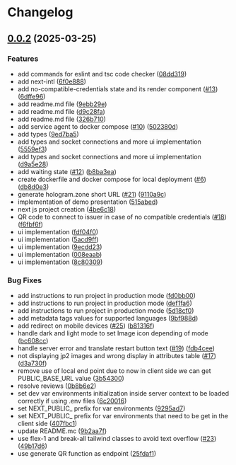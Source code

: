 # Changelog

## [0.0.2](https://github.com/2060-io/unic.id-generic-verifier-dts/compare/my-app@v0.0.1...my-app@v0.0.2) (2025-03-25)


### Features

* add commands for eslint and tsc code checker ([08dd319](https://github.com/2060-io/unic.id-generic-verifier-dts/commit/08dd319d821d7d583cee437665bcd09b2bc61d67))
* add next-intl ([6f0e888](https://github.com/2060-io/unic.id-generic-verifier-dts/commit/6f0e888554449655cc6f6f30d269338a175f08c8))
* add no-compatible-credentials state and its render component ([#13](https://github.com/2060-io/unic.id-generic-verifier-dts/issues/13)) ([6dffe96](https://github.com/2060-io/unic.id-generic-verifier-dts/commit/6dffe96bb5fbf643ab41afd622965872d03592c1))
* add readme.md file ([9ebb29e](https://github.com/2060-io/unic.id-generic-verifier-dts/commit/9ebb29ef67252225acaf288c4722a488f0fa8db6))
* add readme.md file ([d9c28fa](https://github.com/2060-io/unic.id-generic-verifier-dts/commit/d9c28fa97f50244b3f0a8970fa3fdb9db7389d7b))
* add readme.md file ([326b710](https://github.com/2060-io/unic.id-generic-verifier-dts/commit/326b7108131f579fb5f5dce44208945cf62a7d00))
* add service agent to docker compose ([#10](https://github.com/2060-io/unic.id-generic-verifier-dts/issues/10)) ([502380d](https://github.com/2060-io/unic.id-generic-verifier-dts/commit/502380d634f388502076f4dcbb8cc9b26784d095))
* add types ([9ed7ba5](https://github.com/2060-io/unic.id-generic-verifier-dts/commit/9ed7ba5898ad0db76481be310728ecfc378fd5a2))
* add types and socket connections and more ui implementation ([5559ef3](https://github.com/2060-io/unic.id-generic-verifier-dts/commit/5559ef3b117ef1c7e6b752a2990ea8edec871d23))
* add types and socket connections and more ui implementation ([d9a5e28](https://github.com/2060-io/unic.id-generic-verifier-dts/commit/d9a5e28115bf885d16e2698c65080ecbdc893ad3))
* add waiting state ([#12](https://github.com/2060-io/unic.id-generic-verifier-dts/issues/12)) ([b8ba3ea](https://github.com/2060-io/unic.id-generic-verifier-dts/commit/b8ba3eab11ed8ba3e8a18ca031e30309fbd9ea06))
* create dockerfile and docker compose for local deployment ([#6](https://github.com/2060-io/unic.id-generic-verifier-dts/issues/6)) ([db8d0e3](https://github.com/2060-io/unic.id-generic-verifier-dts/commit/db8d0e34b8c3c5592d1b93be24970a956854dd33))
* generate hologram.zone short URL ([#21](https://github.com/2060-io/unic.id-generic-verifier-dts/issues/21)) ([9110a9c](https://github.com/2060-io/unic.id-generic-verifier-dts/commit/9110a9c1c136d4521eb4efe77b615661ce417184))
* implementation of demo presentation ([515abed](https://github.com/2060-io/unic.id-generic-verifier-dts/commit/515abed1cb8843f196d5d964aea6986f89783d66))
* next js project creation ([4be6c18](https://github.com/2060-io/unic.id-generic-verifier-dts/commit/4be6c18448d2dd2a55163f1acc3ff727891c6a83))
* QR code to connect to issuer in case of no compatible credentials ([#18](https://github.com/2060-io/unic.id-generic-verifier-dts/issues/18)) ([f6fbf6f](https://github.com/2060-io/unic.id-generic-verifier-dts/commit/f6fbf6fb6f7852c637bc94b66ea93f88be22f493))
* ui implementation ([fdf04f0](https://github.com/2060-io/unic.id-generic-verifier-dts/commit/fdf04f00d3d6ff4434c3b8afe8d06b550118fb35))
* ui implementation ([5acd9ff](https://github.com/2060-io/unic.id-generic-verifier-dts/commit/5acd9ff4e4b5f287e7b1220b200f103b0137f851))
* ui implementation ([9ecdd23](https://github.com/2060-io/unic.id-generic-verifier-dts/commit/9ecdd23bef5df3cb169a57472b62a4003cb7ecce))
* ui implementation ([008eaab](https://github.com/2060-io/unic.id-generic-verifier-dts/commit/008eaab5c498def88863b829f8df72fe3147f764))
* ui implementation ([8c80309](https://github.com/2060-io/unic.id-generic-verifier-dts/commit/8c803096dffe50fb022769923038ccb1ae33cac3))


### Bug Fixes

* add instructions to run project in production mode ([fd0bb00](https://github.com/2060-io/unic.id-generic-verifier-dts/commit/fd0bb000488f246bede74df363d3402d4dccba67))
* add instructions to run project in production mode ([def1fa6](https://github.com/2060-io/unic.id-generic-verifier-dts/commit/def1fa65dd4008663b29d5183cb186a404576985))
* add instructions to run project in production mode ([5d18cf0](https://github.com/2060-io/unic.id-generic-verifier-dts/commit/5d18cf06308baf9fb7a9aed3b071b91851aa0df3))
* add metadata tags values for supported languages ([9bf988d](https://github.com/2060-io/unic.id-generic-verifier-dts/commit/9bf988d6e491caf5a19ba1783a5cd1cdb30b419f))
* add redirect on mobile devices ([#25](https://github.com/2060-io/unic.id-generic-verifier-dts/issues/25)) ([b81316f](https://github.com/2060-io/unic.id-generic-verifier-dts/commit/b81316ff18528c49543d0e2b8356f5d401d935cf))
* handle dark and light mode to set Image icon depending of mode ([bc608cc](https://github.com/2060-io/unic.id-generic-verifier-dts/commit/bc608cc10daa23991057aa47e944de7acb6a1a75))
* handle server error and translate restart button text ([#19](https://github.com/2060-io/unic.id-generic-verifier-dts/issues/19)) ([fdb4cee](https://github.com/2060-io/unic.id-generic-verifier-dts/commit/fdb4ceec3c0961f400b3d51f7763fc27c3c32f5b))
* not displaying jp2 images and wrong display in attributes table ([#17](https://github.com/2060-io/unic.id-generic-verifier-dts/issues/17)) ([d3a730f](https://github.com/2060-io/unic.id-generic-verifier-dts/commit/d3a730f14b0c88005957a5a872d6403b40971570))
* remove use of local end point due to now in client side we can get PUBLIC_BASE_URL value ([3b54300](https://github.com/2060-io/unic.id-generic-verifier-dts/commit/3b54300029a594941b51a0aaac234a34feb814ce))
* resolve reviews ([0b8b6e2](https://github.com/2060-io/unic.id-generic-verifier-dts/commit/0b8b6e211c9c67aaf413f53b2fba7062f2a9ad43))
* set dev var environments initialization inside server context  to be loaded correctly if using .env files ([6c20016](https://github.com/2060-io/unic.id-generic-verifier-dts/commit/6c200163f4734e31e6cae15215d0c3489fda2db7))
* set NEXT_PUBLIC_ prefix for var environments ([9295ad7](https://github.com/2060-io/unic.id-generic-verifier-dts/commit/9295ad7e0ca81d86de03e9a5e582e91c109368ff))
* set NEXT_PUBLIC_ prefix for var environments that need to be get in the client side ([407fbc1](https://github.com/2060-io/unic.id-generic-verifier-dts/commit/407fbc19a833dfd7490dd417aa346dee03f10ffe))
* update README.mc ([9b2aa7f](https://github.com/2060-io/unic.id-generic-verifier-dts/commit/9b2aa7fdc595d5560d8ed85c4f8d24878eedf078))
* use flex-1 and break-all tailwind classes to avoid text overflow ([#23](https://github.com/2060-io/unic.id-generic-verifier-dts/issues/23)) ([49b17d6](https://github.com/2060-io/unic.id-generic-verifier-dts/commit/49b17d6fbd6d7d2f5f308b3bcb7ea61404b78d55))
* use generate QR function as endpoint ([25fdaf1](https://github.com/2060-io/unic.id-generic-verifier-dts/commit/25fdaf1a5956c6495bf499e95dc638b8183afca0))
